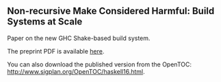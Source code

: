 ## Non-recursive Make Considered Harmful: Build Systems at Scale

Paper on the new GHC Shake-based build system.

The preprint PDF is available [here](https://github.com/ndmitchell/shake-paper/releases/download/hs-preprint/hs-2016-preprint.pdf).

You can also download the published version from the OpenTOC: http://www.sigplan.org/OpenTOC/haskell16.html.
